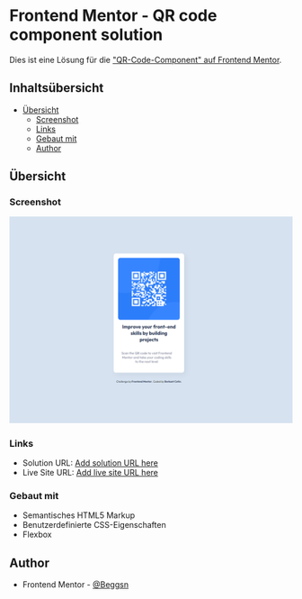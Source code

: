 # Frontend Mentor - QR code component solution

Dies ist eine Lösung für die ["QR-Code-Component" auf Frontend Mentor](https://www.frontendmentor.io/challenges/qr-code-component-iux_sIO_H). 

## Inhaltsübersicht

- [Übersicht](#Übersicht)
  - [Screenshot](#screenshot)
  - [Links](#links)
  - [Gebaut mit](#gebaut-mit)
  - [Author](#author)

## Übersicht

### Screenshot

![](./design/solution-screenshot.png)

### Links

- Solution URL: [Add solution URL here](https://your-solution-url.com)
- Live Site URL: [Add live site URL here](https://your-live-site-url.com)

### Gebaut mit

- Semantisches HTML5 Markup
- Benutzerdefinierte CSS-Eigenschaften
- Flexbox
<!-- - Mobile-first workflow -->
<!-- - [React](https://reactjs.org/) - JS library -->
<!-- - [Next.js](https://nextjs.org/) - React framework -->
<!-- - [Styled Components](https://styled-components.com/) - For styles -->

## Author

- Frontend Mentor - [@Beggsn](https://www.frontendmentor.io/profile/Beggsn)




